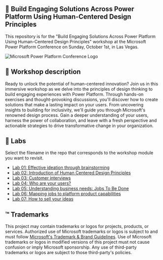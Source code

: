 ## 🔌 Build Engaging Solutions Across Power Platform Using Human-Centered Design Principles

This repository is for the "Build Engaging Solutions Across Power Platform Using Human-Centered Design Principles" workshop at the Microsoft Power Platform Conference on Sunday, October 1st, in Las Vegas.

![Microsoft Power Platform Conference Logo](./ppc-logo.svg)

## 📝 Workshop description

Ready to unlock the potential of human-centered innovation? Join us in this immersive workshop as we delve into the principles of design thinking to build engaging experiences with Power Platform. Through hands-on exercises and thought-provoking discussions, you'll discover how to create solutions that make a lasting impact on your users. From uncovering insights to building for inclusivity, we'll guide you through Microsoft's renowned design process. Gain a deeper understanding of your users, harness the power of collaboration, and leave with a fresh perspective and actionable strategies to drive transformative change in your organization.

## 🚀 Labs

Select the filename in the repo that corresponds to the workshop module you want to revisit.

- [Lab 01: Effective ideation through brainstorming](./blob/main/MPPC_HCD_Workshop%20Module%201%20Effective%20Brainstorming.pdf)
- [Lab 02: Introduction of Human Centered Design Principles](./lab2/README.md)
- [Lab 03: Customer interviews](./lab3/README.md)
- [Lab 04: Who are your users?  ](./lab4/README.md)
- [Lab 05: Understanding business needs: Jobs To Be Done](./lab5/README.md)
- [Lab 06: Mapping jobs to platform product capabilities](./lab6/README.md)
- [Lab 07: How to sell your ideas ](./lab7/README.md)

## ™️ Trademarks

This project may contain trademarks or logos for projects, products, or services. Authorized use of Microsoft
trademarks or logos is subject to and must follow
[Microsoft's Trademark & Brand Guidelines](https://www.microsoft.com/legal/intellectualproperty/trademarks/usage/general).
Use of Microsoft trademarks or logos in modified versions of this project must not cause confusion or imply Microsoft sponsorship.
Any use of third-party trademarks or logos are subject to those third-party's policies.
